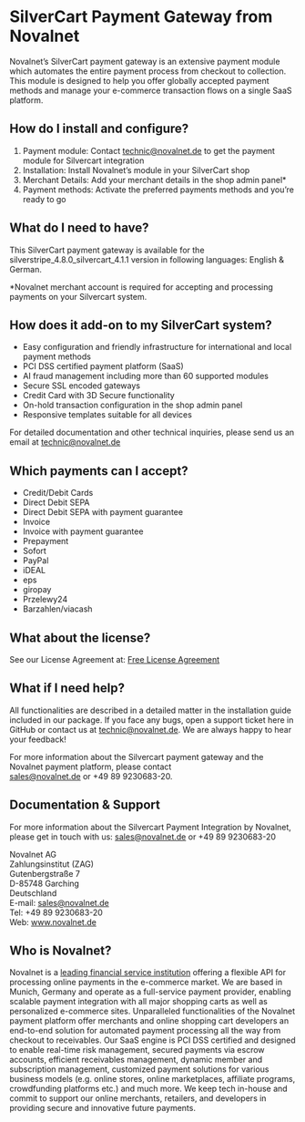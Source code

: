 # SilverCart Payment Gateway from Novalnet

Novalnet’s SilverCart payment gateway is an extensive payment module which automates the entire payment process from checkout to collection. This module is designed to help you offer globally accepted payment methods and manage your e-commerce transaction flows on a single SaaS platform.

## How do I install and configure?

1. Payment module: Contact technic@novalnet.de to get the payment module for Silvercart integration
2. Installation: Install Novalnet’s module in your SilverCart shop
3. Merchant Details: Add your merchant details in the shop admin panel*
4. Payment methods:  Activate the preferred payments methods and you’re ready to go

## What do I need to have?

This SilverCart payment gateway is available for the silverstripe_4.8.0_silvercart_4.1.1 version in following languages: English & German. 

*Novalnet merchant account is required for accepting and processing payments on your Silvercart system. 

## How does it add-on to my SilverCart system? 

- Easy configuration and friendly infrastructure for international and local payment methods
-	PCI DSS certified payment platform (SaaS)
-	AI fraud management including more than 60 supported modules
-	Secure SSL encoded gateways
- Credit Card with 3D Secure functionality
-	On-hold transaction configuration in the shop admin panel
-	Responsive templates suitable for all devices

For detailed documentation and other technical inquiries, please send us an email at technic@novalnet.de

## Which payments can I accept?

- Credit/Debit Cards
- Direct Debit SEPA
- Direct Debit SEPA with payment guarantee
- Invoice
- Invoice with payment guarantee
- Prepayment
- Sofort
- PayPal
- iDEAL
- eps
- giropay
- Przelewy24
- Barzahlen/viacash

## What about the license?
See our License Agreement at: [Free License Agreement](https://github.com/Novalnet-AG/SilverCart-payment-gateway/blob/add-license-1/LICENSE)

## What if I need help?
All functionalities are described in a detailed matter in the installation guide included in our package. If you face any bugs, open a support ticket here in GitHub or contact us at technic@novalnet.de. We are always happy to hear your feedback! 

For more information about the Silvercart payment gateway and the Novalnet payment platform, please contact<br>
[sales@novalnet.de](sales@novalnet.de) or +49 89 9230683-20.

## Documentation & Support
For more information about the Silvercart Payment Integration by Novalnet, please get in touch with us: <a href="mailto:sales@novalnet.de"> sales@novalnet.de </a> or +49 89 9230683-20<br>

Novalnet AG<br>
Zahlungsinstitut (ZAG)<br>
Gutenbergstraße 7<br>
D-85748 Garching<br>
Deutschland<br>
E-mail: sales@novalnet.de<br>
Tel: +49 89 9230683-20<br>
Web: www.novalnet.de

## Who is Novalnet? 

Novalnet is a <a href="https://www.novalnet.de/zahlungsinstitut">leading financial service institution</a> offering a flexible API for processing online payments in the e-commerce market. We are based in Munich, Germany and operate as a full-service payment provider, enabling scalable payment integration with all major shopping carts as well as personalized e-commerce sites.
Unparalleled functionalities of the Novalnet payment platform offer merchants and online shopping cart developers an end-to-end solution for automated payment processing all the way from checkout to receivables. Our SaaS engine is PCI DSS certified and designed to enable real-time risk management, secured payments via escrow accounts, efficient receivables management, dynamic member and subscription management, customized payment solutions for various business models (e.g. online stores, online marketplaces, affiliate programs, crowdfunding platforms etc.) and much more. 
We keep tech in-house and commit to support our online merchants, retailers, and developers in providing secure and innovative future payments. 
